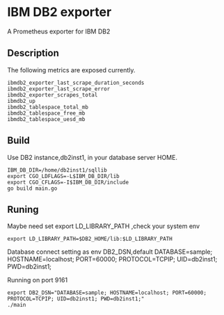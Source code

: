 # IBM DB2 exporter 

A Prometheus exporter for IBM DB2

## Description
The following metrics are exposed currently.

    ibmdb2_exporter_last_scrape_duration_seconds
    ibmdb2_exporter_last_scrape_error
    ibmdb2_exporter_scrapes_total
    ibmdb2_up
    ibmdb2_tablespace_total_mb
    ibmdb2_tablespace_free_mb
    ibmdb2_tablespace_uesd_mb

## Build

Use DB2 instance,db2inst1, in your database server HOME.
```
IBM_DB_DIR=/home/db2inst1/sqllib
export CGO_LDFLAGS=-L$IBM_DB_DIR/lib
export CGO_CFLAGS=-I$IBM_DB_DIR/include
go build main.go
```

## Runing

Maybe need set export LD_LIBRARY_PATH ,check your system env
```
export LD_LIBRARY_PATH=$DB2_HOME/lib:$LD_LIBRARY_PATH
```
Database connect setting as env DB2_DSN,default DATABASE=sample; HOSTNAME=localhost; PORT=60000; PROTOCOL=TCPIP; UID=db2inst1; PWD=db2inst1;

Running on port 9161
```
export DB2_DSN="DATABASE=sample; HOSTNAME=localhost; PORT=60000; PROTOCOL=TCPIP; UID=db2inst1; PWD=db2inst1;"
./main 
```